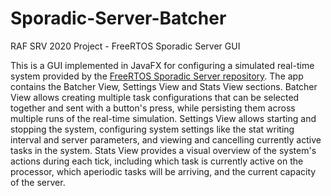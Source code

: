 # Sporadic-Server-Batcher
RAF SRV 2020 Project - FreeRTOS Sporadic Server GUI

This is a GUI implemented in JavaFX for configuring a simulated real-time system provided by the <a href="https://github.com/Androoideka/FreeRTOS-Sporadic-Server">FreeRTOS Sporadic Server repository<a/>. The app contains the Batcher View, Settings View and Stats View sections. Batcher View allows creating multiple task configurations that can be selected together and sent with a button's press, while persisting them across multiple runs of the real-time simulation. Settings View allows starting and stopping the system, configuring system settings like the stat writing interval and server parameters, and viewing and cancelling currently active tasks in the system. Stats View provides a visual overview of the system's actions during each tick, including which task is currently active on the processor, which aperiodic tasks will be arriving, and the current capacity of the server.

